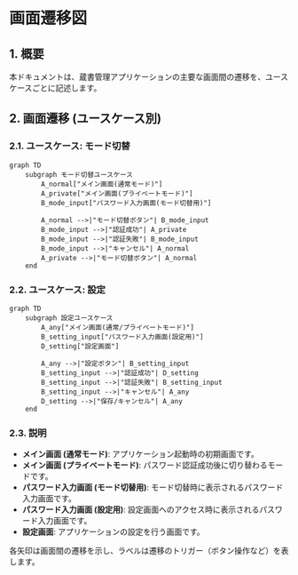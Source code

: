 # 画面遷移図

## 1. 概要

本ドキュメントは、蔵書管理アプリケーションの主要な画面間の遷移を、ユースケースごとに記述します。

## 2. 画面遷移 (ユースケース別)

### 2.1. ユースケース: モード切替

```mermaid
graph TD
    subgraph モード切替ユースケース
        A_normal["メイン画面(通常モード)"]
        A_private["メイン画面(プライベートモード)"]
        B_mode_input["パスワード入力画面(モード切替用)"]

        A_normal -->|"モード切替ボタン"| B_mode_input
        B_mode_input -->|"認証成功"| A_private
        B_mode_input -->|"認証失敗"| B_mode_input
        B_mode_input -->|"キャンセル"| A_normal
        A_private -->|"モード切替ボタン"| A_normal
    end
```

### 2.2. ユースケース: 設定

```mermaid
graph TD
    subgraph 設定ユースケース
        A_any["メイン画面(通常/プライベートモード)"]
        B_setting_input["パスワード入力画面(設定用)"]
        D_setting["設定画面"]

        A_any -->|"設定ボタン"| B_setting_input
        B_setting_input -->|"認証成功"| D_setting
        B_setting_input -->|"認証失敗"| B_setting_input
        B_setting_input -->|"キャンセル"| A_any
        D_setting -->|"保存/キャンセル"| A_any
    end
```

### 2.3. 説明

- **メイン画面 (通常モード)**: アプリケーション起動時の初期画面です。
- **メイン画面 (プライベートモード)**: パスワード認証成功後に切り替わるモードです。
- **パスワード入力画面 (モード切替用)**: モード切替時に表示されるパスワード入力画面です。
- **パスワード入力画面 (設定用)**: 設定画面へのアクセス時に表示されるパスワード入力画面です。
- **設定画面**: アプリケーションの設定を行う画面です。

各矢印は画面間の遷移を示し、ラベルは遷移のトリガー（ボタン操作など）を表します。
